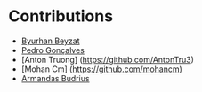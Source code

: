 # Contributions

- [Byurhan Beyzat](https://github.com/byurhanbeyzat)
- [Pedro Gonçalves](https://github.com/Pedrocssg)
- [Anton Truong] (https://github.com/AntonTru3)
- [Mohan Cm] (https://github.com/mohancm)
- [Armandas Budrius](https://github.com/Racistpanda)
